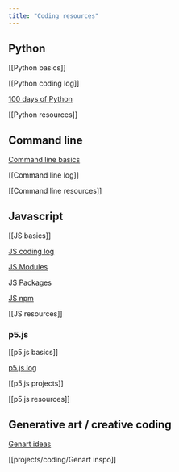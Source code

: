 ```yaml
---
title: "Coding resources"
---
```


## Python
[[Python basics]]

[[Python coding log]]

[100 days of Python](projects/coding/100%20days%20of%20Python.md)

[[Python resources]]


## Command line
[Command line basics](projects/coding/Command%20line%20basics.md)

[[Command line log]]

[[Command line resources]]


## Javascript
[[JS basics]]

[JS coding log](projects/coding/Javascript%20coding.md)

[JS Modules](projects/coding/JS%20Modules.md)

[JS Packages](projects/coding/JS%20Packages.md)

[JS npm](projects/coding/JS%20npm.md)

[[JS resources]]


### p5.js
[[p5.js basics]]

[p5.js log](projects/coding/p5.md)

[[p5.js projects]]

[[p5.js resources]]


## Generative art / creative coding
[Genart ideas](projects/coding/Genart%20ideas.md)

[[projects/coding/Genart inspo]]


